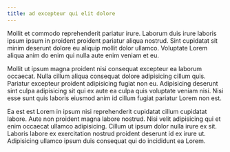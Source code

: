 ```yaml
---
title: ad excepteur qui elit dolore
---
```


Mollit et commodo reprehenderit pariatur irure. Laborum duis irure laboris ipsum ipsum in proident proident pariatur aliqua nostrud. Sint cupidatat sit minim deserunt dolore eu aliquip mollit dolor ullamco. Voluptate Lorem aliqua anim do enim qui nulla aute enim veniam et eu.

Mollit ut ipsum magna proident nisi consequat excepteur ea laborum occaecat. Nulla cillum aliqua consequat dolore adipisicing cillum quis. Pariatur excepteur proident adipisicing fugiat non eu. Adipisicing deserunt sint culpa adipisicing sit qui ex aute ea culpa quis voluptate veniam nisi. Nisi esse sunt quis laboris eiusmod anim id cillum fugiat pariatur Lorem non est.

Ea est est Lorem in ipsum nisi reprehenderit cupidatat cillum cupidatat labore. Aute non proident magna labore nostrud. Nisi velit adipisicing qui et enim occaecat ullamco adipisicing. Cillum ut ipsum dolor nulla irure ex sit. Laboris labore ex exercitation nostrud proident deserunt id ex irure ut. Adipisicing ullamco ipsum duis consequat qui do incididunt ea Lorem.